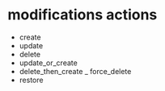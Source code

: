 # modifications actions
- create
- update 
- delete 
- update_or_create
- delete_then_create
_ force_delete
- restore

